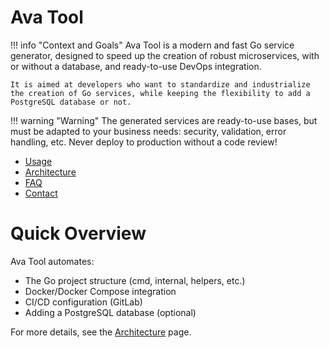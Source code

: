 # Ava Tool

!!! info "Context and Goals"
    Ava Tool is a modern and fast Go service generator, designed to speed up the creation of robust microservices, with or without a database, and ready-to-use DevOps integration.
    
    It is aimed at developers who want to standardize and industrialize the creation of Go services, while keeping the flexibility to add a PostgreSQL database or not.

!!! warning "Warning"
    The generated services are ready-to-use bases, but must be adapted to your business needs: security, validation, error handling, etc. Never deploy to production without a code review!

- [Usage](utilisation.md)
- [Architecture](architecture.md)
- [FAQ](faq.md)
- [Contact](contact.md)

# Quick Overview

Ava Tool automates:
- The Go project structure (cmd, internal, helpers, etc.)
- Docker/Docker Compose integration
- CI/CD configuration (GitLab)
- Adding a PostgreSQL database (optional)

For more details, see the [Architecture](architecture.md) page.
